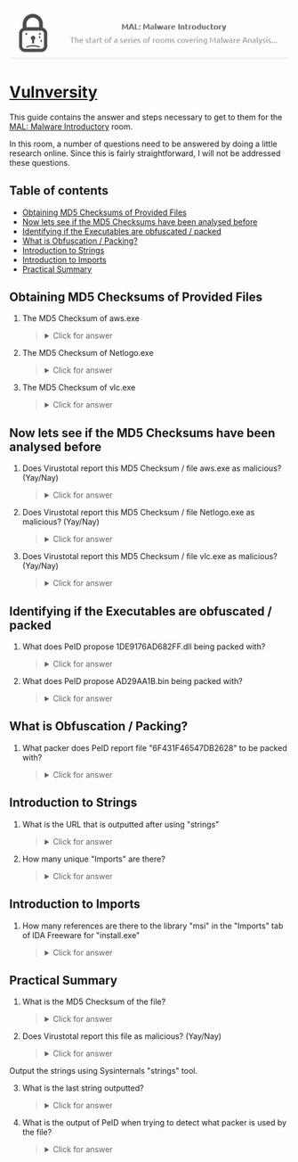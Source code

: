 <p align="center">
   <img src="https://github.com/Kevinovitz/TryHackMe_Writeups/blob/main/malmalintroductory/Malware_Introductory_Cover.png" alt="Malware Introductory Logo">
</p>

# [Vulnversity](https://github.com/Kevinovitz/TryHackMe_Writeups/tree/main/malmalintroductory)

This guide contains the answer and steps necessary to get to them for the [MAL: Malware Introductory](https://tryhackme.com/room/malmalintroductory) room.

In this room, a number of questions need to be answered by doing a little research online. Since this is fairly straightforward, I will not be addressed these questions.

## Table of contents

- [Obtaining MD5 Checksums of Provided Files](#obtaining-md5-checksums-of-provided-files)
- [Now lets see if the MD5 Checksums have been analysed before](#now-lets-see-if-the-md5-checksums-have-been-analysed-before)
- [Identifying if the Executables are obfuscated / packed](#identifying-if-the-executables-are-obfuscated--packed)
- [What is Obfuscation / Packing?](#what-is-obfuscation--packing)
- [Introduction to Strings](#introduction-to-strings)
- [Introduction to Imports](#introduction-to-imports)
- [Practical Summary](#practical-summary)

## Obtaining MD5 Checksums of Provided Files



1. The MD5 Checksum of aws.exe 

   

   ><details><summary>Click for answer</summary></details>

2. The MD5 Checksum of Netlogo.exe

   

   ><details><summary>Click for answer</summary></details>

3. The MD5 Checksum of vlc.exe

   

   ><details><summary>Click for answer</summary></details>

## Now lets see if the MD5 Checksums have been analysed before



1. Does Virustotal report this MD5 Checksum / file aws.exe as malicious? (Yay/Nay)

   

   ><details><summary>Click for answer</summary></details>

2. Does Virustotal report this MD5 Checksum / file Netlogo.exe as malicious? (Yay/Nay)

   

   ><details><summary>Click for answer</summary></details>

3. Does Virustotal report this MD5 Checksum / file vlc.exe as malicious? (Yay/Nay)

   

   ><details><summary>Click for answer</summary></details>

## Identifying if the Executables are obfuscated / packed



1. What does PeID propose 1DE9176AD682FF.dll being packed with?

   

   ><details><summary>Click for answer</summary></details>

2. What does PeID propose AD29AA1B.bin being packed with?

   

   ><details><summary>Click for answer</summary></details>

## What is Obfuscation / Packing?


1. What packer does PeID report file "6F431F46547DB2628" to be packed with?

   

   ><details><summary>Click for answer</summary></details>

## Introduction to Strings



1. What is the URL that is outputted after using "strings"

   

   ><details><summary>Click for answer</summary></details>

2. How many unique "Imports" are there?

   

   ><details><summary>Click for answer</summary></details>

## Introduction to Imports



1. How many references are there to the library "msi" in the "Imports" tab of IDA Freeware for "install.exe"

   

   ><details><summary>Click for answer</summary></details>

## Practical Summary



1. What is the MD5 Checksum of the file?

   

   ><details><summary>Click for answer</summary></details>

2. Does Virustotal report this file as malicious? (Yay/Nay)

   

   ><details><summary>Click for answer</summary></details>

Output the strings using Sysinternals "strings" tool.

3. What is the last string outputted?

   

   ><details><summary>Click for answer</summary></details>

4. What is the output of PeID when trying to detect what packer is used by the file?

   

   ><details><summary>Click for answer</summary></details>
